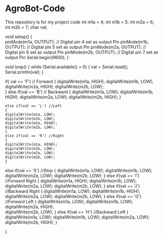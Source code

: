 # AgroBot-Code
This repository is for my project code 
int m1a = 4;
int m1b = 5;
int m2a = 6;
int m2b = 7;
char val;

void setup() 
{  
pinMode(m1a, OUTPUT);  // Digital pin 4 set as output Pin
pinMode(m1b, OUTPUT);  // Digital pin 5 set as output Pin
pinMode(m2a, OUTPUT);  // Digital pin 6 set as output Pin
pinMode(m2b, OUTPUT);  // Digital pin 7 set as output Pin
Serial.begin(9600);
}

void loop()
{
  while (Serial.available() > 0)
  {
  val = Serial.read();
  Serial.println(val);
  }

  if( val == 'F') // Forward
    {
      digitalWrite(m1a, HIGH);
      digitalWrite(m1b, LOW);
      digitalWrite(m2a, HIGH);
      digitalWrite(m2b, LOW);  
    }
  else if(val == 'B') // Backward
    {
      digitalWrite(m1a, LOW);
      digitalWrite(m1b, HIGH);
      digitalWrite(m2a, LOW);
      digitalWrite(m2b, HIGH); 
    }
  
    else if(val == 'L') //Left
    {
    digitalWrite(m1a, LOW);
    digitalWrite(m1b, LOW);
    digitalWrite(m2a, HIGH);
    digitalWrite(m2b, LOW);
    }
    else if(val == 'R') //Right
    {
    digitalWrite(m1a, HIGH);
    digitalWrite(m1b, LOW);
    digitalWrite(m2a, LOW);
    digitalWrite(m2b, LOW); 
    }
    
  else if(val == 'S') //Stop
    {
    digitalWrite(m1a, LOW);
    digitalWrite(m1b, LOW);
    digitalWrite(m2a, LOW);
    digitalWrite(m2b, LOW); 
    }
  else if(val == 'I') //Forward Right
    {
    digitalWrite(m1a, HIGH);
    digitalWrite(m1b, LOW);
    digitalWrite(m2a, LOW);
    digitalWrite(m2b, LOW);
    }
  else if(val == 'J') //Backward Right
    {
    digitalWrite(m1a, LOW);
    digitalWrite(m1b, HIGH);
    digitalWrite(m2a, LOW);
    digitalWrite(m2b, LOW);
    }
   else if(val == 'G') //Forward Left
    {
    digitalWrite(m1a, LOW);
    digitalWrite(m1b, LOW);
    digitalWrite(m2a, HIGH);     
    digitalWrite(m2b, LOW);
    }
  else if(val == 'H') //Backward Left
    {
    digitalWrite(m1a, LOW);
    digitalWrite(m1b, LOW);
    digitalWrite(m2a, LOW);
    digitalWrite(m2b, HIGH); 
    }
    
}
